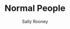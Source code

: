 ---
title: "Normal People"
description: ""
cover: "normal-people.webp"
author: "Sally Rooney"
tags: ["Fiction", "Romance"]
---